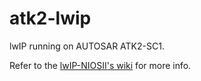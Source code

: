 # atk2-lwip

lwIP running on AUTOSAR ATK2-SC1.

Refer to the [lwIP-NIOSII's wiki](https://github.com/adwinying/lwIP-NIOSII/wiki) for more info.
